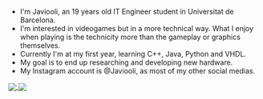 - I'm Javiooli, an 19 years old IT Engineer student in Universitat de Barcelona.
- I'm interested in videogames but in a more technical way. What I enjoy when playing is the technicity more than the gameplay or graphics themselves.
- Currently I'm at my first year, learning C++, Java, Python and VHDL.
- My goal is to end up researching and developing new hardware.
- My Instagram account is @Javiooli, as most of my other social medias.


<a href="https://github.com/anuraghazra/github-readme-stats">
  <img align="center" src="https://github-readme-stats.vercel.app/api/top-langs/?username=Javiooli&layout=compact&theme=dark&repo=github-readme-stats" />
</a>
<a href="https://github.com/anuraghazra/convoychat">
  <img align="center" src="https://github-readme-stats.vercel.app/api/pin/?username=Javiooli&theme=dark&repo=convoychat" />
</a>
